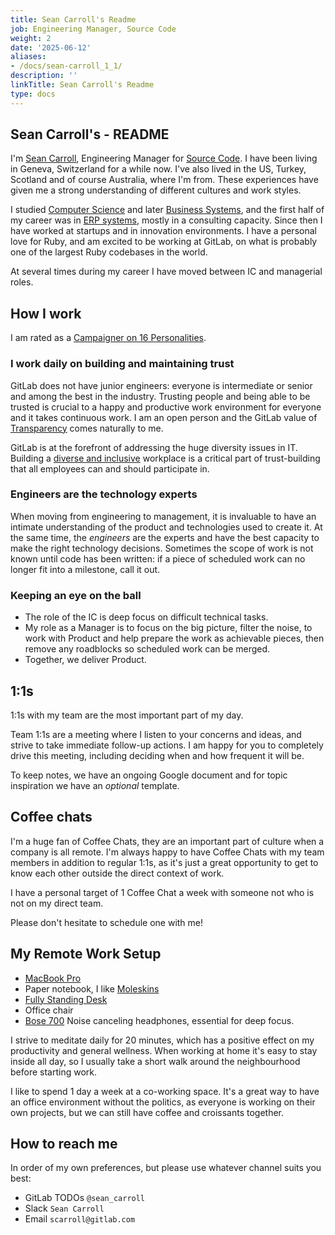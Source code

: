 ```yaml
---
title: Sean Carroll's Readme
job: Engineering Manager, Source Code
weight: 2
date: '2025-06-12'
aliases:
- /docs/sean-carroll_1_1/
description: ''
linkTitle: Sean Carroll's Readme
type: docs
---
```


## Sean Carroll's - README

I'm [Sean Carroll](https://gitlab.com/sean_carroll), Engineering Manager for [Source Code](/handbook/product/categories/features/#createsource-code-group). I have been living in Geneva, Switzerland for a while now. I've also lived in the US, Turkey, Scotland and of course Australia, where I'm from. These experiences have given me a strong understanding of different cultures and work styles.

I studied [Computer Science](https://www.monash.edu/) and later [Business Systems](https://www.vu.edu.au/), and the first half of my career was in [ERP systems](https://en.wikipedia.org/wiki/Enterprise_resource_planning), mostly in a consulting capacity. Since then I have worked at startups and in innovation environments. I have a personal love for Ruby, and am excited to be working at GitLab, on what is probably one of the largest Ruby codebases in the world.

At several times during my career I have moved between IC and managerial roles.

## How I work

I am rated as a [Campaigner on 16 Personalities](https://www.16personalities.com/enfp-personality).

### I work daily on building and maintaining trust

GitLab does not have junior engineers: everyone is intermediate or senior and among the best in the industry. Trusting people and being able to be trusted is crucial to a happy and productive work environment for everyone and it takes continuous work. I am an open person and the GitLab value of [Transparency](/handbook/values/#transparency) comes naturally to me.

GitLab is at the forefront of addressing the huge diversity issues in IT. Building a [diverse and inclusive](/handbook/values/#diversity-inclusion) workplace is a critical part of trust-building that all employees can and should participate in.

### Engineers are the technology experts

When moving from engineering to management, it is invaluable to have an intimate understanding of the product and technologies used to create it. At the same time, the _engineers_ are the experts and have the best capacity to make the right technology decisions. Sometimes the scope of work is not known until code has been written:
if a piece of scheduled work can no longer fit into a milestone, call it out.

### Keeping an eye on the ball

- The role of the IC is deep focus on difficult technical tasks.
- My role as a Manager is to focus on the big picture, filter the noise, to work with Product and help prepare the work as achievable pieces, then remove any roadblocks so scheduled work can be merged.
- Together, we deliver Product.

## 1:1s

1:1s with my team are the most important part of my day.

Team 1:1s are a meeting where I listen to your concerns and ideas, and strive to take immediate follow-up actions. I am happy for you to completely drive this meeting, including deciding when and how frequent it will be.

To keep notes, we have an ongoing Google document and for topic inspiration we have an _optional_ template.

## Coffee chats

I'm a huge fan of Coffee Chats, they are an important part of culture when a company is all remote. I'm always happy to have Coffee Chats with my team members in addition to regular 1:1s, as it's just a great opportunity to get to know each other outside the direct context of work.

I have a personal target of 1 Coffee Chat a week with someone not who is not on my direct team.

Please don't hesitate to schedule one with me!

## My Remote Work Setup

- [MacBook Pro](/handbook/business-technology/end-user-services/onboarding-access-requests/#apple-hardware)
- Paper notebook, I like [Moleskins](https://www.amazon.com/Moleskine-Classic-Cover-Notebook-Ruled/dp/8883701127)
- [Fully Standing Desk](https://www.fully.com/en-eu/standing-desks/jarvis/jarvis-hardwood-standing-desk.html)
- Office chair
- [Bose 700](https://www.bose.com/en_us/products/headphones/noise_cancelling_headphones/noise-cancelling-headphones-700.html) Noise canceling headphones, essential for deep focus.

I strive to meditate daily for 20 minutes, which has a positive effect on my productivity and general wellness. When working at home it's easy to stay inside all day, so I usually take a short walk around the neighbourhood before starting work.

I like to spend 1 day a week at a co-working space. It's a great way to have an office environment without the politics, as everyone is working on their own projects, but we can still have coffee and croissants together.

## How to reach me

In order of my own preferences, but please use whatever channel suits you best:

- GitLab TODOs `@sean_carroll`
- Slack `Sean Carroll`
- Email `scarroll@gitlab.com`
